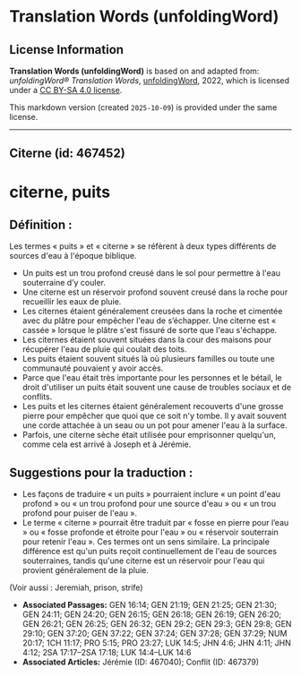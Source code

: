 # Translation Words (unfoldingWord)

## License Information

**Translation Words (unfoldingWord)** is based on and adapted from: _unfoldingWord® Translation Words_, [unfoldingWord](https://unfoldingword.org/utw), 2022, which is licensed under a [CC BY-SA 4.0 license](https://creativecommons.org/licenses/by-sa/4.0/legalcode.en).

This markdown version (created `2025-10-09`) is provided under the same license.



--------------------------------

## Citerne (id: 467452)

citerne, puits
==============

Définition :
------------

Les termes « puits » et « citerne » se réfèrent à deux types différents de sources d'eau à l'époque biblique.

* Un puits est un trou profond creusé dans le sol pour permettre à l'eau souterraine d’y couler.
* Une citerne est un réservoir profond souvent creusé dans la roche pour recueillir les eaux de pluie.
* Les citernes étaient généralement creusées dans la roche et cimentée avec du plâtre pour empêcher l'eau de s’échapper. Une citerne est « cassée » lorsque le plâtre s'est fissuré de sorte que l'eau s'échappe.
* Les citernes étaient souvent situées dans la cour des maisons pour récupérer l'eau de pluie qui coulait des toits.
* Les puits étaient souvent situés là où plusieurs familles ou toute une communauté pouvaient y avoir accès.
* Parce que l'eau était très importante pour les personnes et le bétail, le droit d'utiliser un puits était souvent une cause de troubles sociaux et de conflits.
* Les puits et les citernes étaient généralement recouverts d'une grosse pierre pour empêcher que quoi que ce soit n'y tombe. Il y avait souvent une corde attachée à un seau ou un pot pour amener l'eau à la surface.
* Parfois, une citerne sèche était utilisée pour emprisonner quelqu'un, comme cela est arrivé à Joseph et à Jérémie.

Suggestions pour la traduction :
--------------------------------

* Les façons de traduire « un puits » pourraient inclure « un point d'eau profond » ou « un trou profond pour une source d'eau » ou « un trou profond pour puiser de l'eau ».
* Le terme « citerne » pourrait être traduit par « fosse en pierre pour l’eau » ou « fosse profonde et étroite pour l'eau » ou « réservoir souterrain pour retenir l'eau ». Ces termes ont un sens similaire. La principale différence est qu'un puits reçoit continuellement de l'eau de sources souterraines, tandis qu'une citerne est un réservoir pour l'eau qui provient généralement de la pluie.

(Voir aussi : Jeremiah, prison, strife)

* **Associated Passages:** GEN 16:14; GEN 21:19; GEN 21:25; GEN 21:30; GEN 24:11; GEN 24:20; GEN 26:15; GEN 26:18; GEN 26:19; GEN 26:20; GEN 26:21; GEN 26:25; GEN 26:32; GEN 29:2; GEN 29:3; GEN 29:8; GEN 29:10; GEN 37:20; GEN 37:22; GEN 37:24; GEN 37:28; GEN 37:29; NUM 20:17; 1CH 11:17; PRO 5:15; PRO 23:27; LUK 14:5; JHN 4:6; JHN 4:11; JHN 4:12; 2SA 17:17–2SA 17:18; LUK 14:4–LUK 14:6
* **Associated Articles:** Jérémie (ID: 467040); Conflit (ID: 467379)

